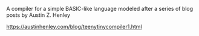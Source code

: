A compiler for a simple BASIC-like language modeled after a series of blog posts by Austin Z. Henley

https://austinhenley.com/blog/teenytinycompiler1.html